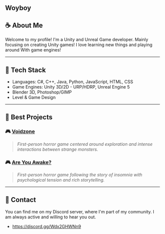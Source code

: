 ## Woyboy

## :coffee: About Me 
Welcome to my profile! I'm a Unity and Unreal Game developer. Mainly focusing on creating Unity games! I love learning new things and playing around
With game engines!

---

## :wrench: Tech Stack
- Languages: C#, C++, Java, Python, JavaScript, HTML, CSS
- Game Engines: Unity 3D/2D - URP/HDRP, Unreal Engine 5
- Blender 3D, Photoshop/GIMP
- Level & Game Design

---

## :pushpin: Best Projects

### :video_game: [Voidzone](https://store.steampowered.com/app/3123030/Voidzone/)
> *First-person horror game centered around exploration and intense interactions between strange monsters.*

### :video_game: [Are You Awake?](https://woyboy.itch.io/are-you-awake)
> *First-person horror game following the story of insomnia with psychological tension and rich storytelling.*

---

## :email: Contact
You can find me on my Discord server, where I'm part of my community. I am always active and willing to hear you out.
- https://discord.gg/Wdx2GHWNn9

<!--
**Woyboy1/Woyboy1** is a ✨ _special_ ✨ repository because its `README.md` (this file) appears on your GitHub profile.

Here are some ideas to get you started:

- 🔭 I’m currently working on ...
- 🌱 I’m currently learning ...
- 👯 I’m looking to collaborate on ...
- 🤔 I’m looking for help with ...
- 💬 Ask me about ...
- 📫 How to reach me: ...
- 😄 Pronouns: ...
- ⚡ Fun fact: ...
-->

